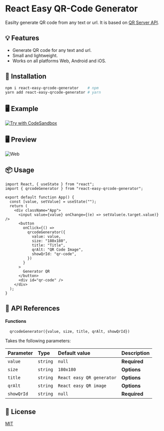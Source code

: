 # React Easy QR-Code Generator

Easilty generate QR code from any text or url. It is based on [QR Server API](https://goqr.me/api/doc/create-qr-code/).

## 💡 Features

- Generate QR code for any text and url.
- Small and lightweight.
- Works on all platforms Web, Android and iOS.

## 🔧 Installation

```bash
npm i react-easy-qrcode-generator    # npm
yarn add react-easy-qrcode-generator # yarn
```

## 🖥️ Example

[![Try with CodeSandbox](https://codesandbox.io/static/img/play-codesandbox.svg)](https://codesandbox.io/s/beautiful-ives-56h5f3?file=/src/App.js)

## 🖥️ Preview

![Web](https://raw.githubusercontent.com/encoresky/qrcode-generator/main/demo-image.png)

## 📦 Usage

```tsx
import React, { useState } from "react";
import { qrcodeGenerator } from "react-easy-qrcode-generator";

export default function App() {
  const [value, setValue] = useState("");
  return (
    <div className="App">
      <input value={value} onChange={(e) => setValue(e.target.value)} />
      <button
        onClick={() =>
          qrcodeGenerator({
            value: value,
            size: "180x180",
            title: "Title",
            qrAlt: "QR Code Image",
            showQrId: "qr-code",
          })
        }
      >
        Generator QR
      </button>
      <div id="qr-code" />
    </div>
  );
}
```

## 👀 API References

#### Functions

```
  qrcodeGenerator({value, size, title, qrAlt, showQrId})
```

Takes the following parameters:

| Parameter  | Type     | Default value             | Description  |
| :--------- | :------- | :------------------------ | :----------- |
| `value`    | `string` | `null`                    | **Required** |
| `size`     | `string` | `180x180`                 | **Options**  |
| `title`    | `string` | `React easy QR generator` | **Options**  |
| `qrAlt`    | `string` | `React easy QR image`     | **Options**  |
| `showQrId` | `string` | `null`                    | **Required** |

## 📜 License

[MIT](https://github.com/encoresky/qrcode-generator/blob/main/LICENSE)
